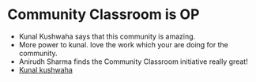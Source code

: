 # Community Classroom is OP

- Kunal Kushwaha says that this community is amazing.
- More power to kunal. love the work which your are doing for the community.
- Anirudh Sharma finds the Community Classroom initiative really great!
- [Kunal kushwaha](https://github.com/kunal-kushwaha/commclassroomOP)
